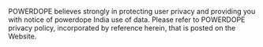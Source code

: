 POWERDOPE believes strongly in protecting user privacy and providing you with notice of powerdope India use of data. Please refer to POWERDOPE privacy policy, incorporated by reference herein, that is posted on the Website.
